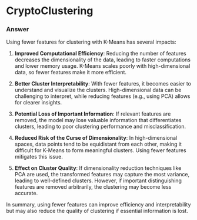 # CryptoClustering
### Answer

Using fewer features for clustering with K-Means has several impacts:

1. **Improved Computational Efficiency**: Reducing the number of features decreases the dimensionality of the data, leading to faster computations and lower memory usage. K-Means scales poorly with high-dimensional data, so fewer features make it more efficient.

2. **Better Cluster Interpretability**: With fewer features, it becomes easier to understand and visualize the clusters. High-dimensional data can be challenging to interpret, while reducing features (e.g., using PCA) allows for clearer insights.

3. **Potential Loss of Important Information**: If relevant features are removed, the model may lose valuable information that differentiates clusters, leading to poor clustering performance and misclassification.

4. **Reduced Risk of the Curse of Dimensionality**: In high-dimensional spaces, data points tend to be equidistant from each other, making it difficult for K-Means to form meaningful clusters. Using fewer features mitigates this issue.

5. **Effect on Cluster Quality**: If dimensionality reduction techniques like PCA are used, the transformed features may capture the most variance, leading to well-defined clusters. However, if important distinguishing features are removed arbitrarily, the clustering may become less accurate.

In summary, using fewer features can improve efficiency and interpretability but may also reduce the quality of clustering if essential information is lost.
